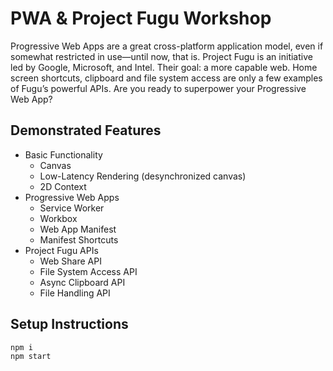 # PWA & Project Fugu Workshop

Progressive Web Apps are a great cross-platform application model, even if somewhat restricted in use—until now, that is. Project Fugu is an initiative led by Google, Microsoft, and Intel. Their goal: a more capable web. Home screen shortcuts, clipboard and file system access are only a few examples of Fugu’s powerful APIs. Are you ready to superpower your Progressive Web App?

## Demonstrated Features

* Basic Functionality
  * Canvas
  * Low-Latency Rendering (desynchronized canvas)
  * 2D Context
* Progressive Web Apps
  * Service Worker
  * Workbox
  * Web App Manifest
  * Manifest Shortcuts
* Project Fugu APIs
  * Web Share API
  * File System Access API
  * Async Clipboard API
  * File Handling API

## Setup Instructions

```sh
npm i
npm start
```
